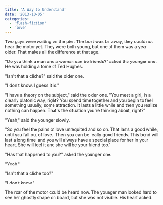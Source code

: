 ```yaml
---
title: 'A Way to Understand'
date: '2013-10-05'
categories:
  - 'flash-fiction'
  - 'love'
---
```


Two guys were waiting on the pier. The boat was far away, they could not hear
the motor yet. They were both young, but one of them was a year older. That
makes all the difference at that age.

<!-- truncate -->


"Do you think a man and a woman can be friends?" asked the younger one. He was
holding a tome of Ted Hughes.

"Isn't that a cliche?" said the older one.

"I don't know. I guess it is."

"I have a theory on the subject," said the older one. "You meet a girl, in a
clearly platonic way, right? You spend time together and you begin to feel
something usually, some attraction. It lasts a little while and then you realize
nothing can happen. That's the situation you're thinking about, right?"

"Yeah," said the younger slowly.

"So you feel the pains of love unrequited and so on. That lasts a good while,
until you fall out of love.  Then you can be really good friends. This bond will
last a long time, and you will always have a special place for her in your
heart. She will feel it and she will be your friend too."

"Has that happened to you?" asked the younger one.

"Yeah."

"Isn't that a cliche too?"

"I don't know."

The roar of the motor could be heard now. The younger man looked hard to see her
ghostly shape on board, but she was not visible. His heart ached.
